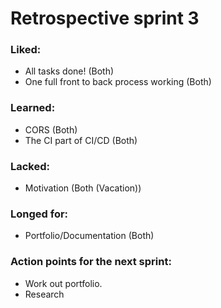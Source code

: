 # Retrospective sprint 3
### Liked:
  - All tasks done! (Both)
  - One full front to back process working (Both)
### Learned:
  - CORS (Both)
  - The CI part of CI/CD (Both)
### Lacked:
  - Motivation (Both (Vacation))
### Longed for:
  - Portfolio/Documentation (Both)
### Action points for the next sprint:
  - Work out portfolio.
  - Research

